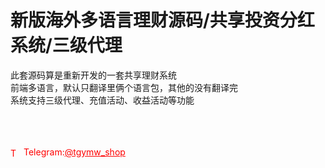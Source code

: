 # 新版海外多语言理财源码/共享投资分红系统/三级代理

此套源码算是重新开发的一套共享理财系统<br>前端多语言，默认只翻译里俩个语言包，其他的没有翻译完<br>系统支持三级代理、充值活动、收益活动等功能<br><br><br><br>




<p style="color: red;"><img src="https://cdn-icons-png.flaticon.com/512/2111/2111646.png" alt="Telegram Icon" style="width: 16px; vertical-align: middle; margin-right: 5px;">Telegram:<a href="https://t.me/tgymw_shop" style="color: red;">@tgymw_shop</a></p>

